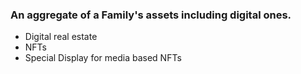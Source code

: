 ### An aggregate of a Family's assets including digital ones.
- Digital real estate
- NFTs
- Special Display for media based NFTs

